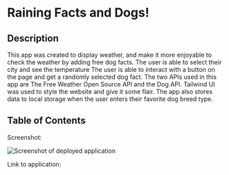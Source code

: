 # Raining Facts and Dogs!

## Description

This app was created to display weather, and make it more enjoyable to check the weather by adding free dog facts. The user is able to select their city and see the temperature The user is able to interact with a button on the page and get a randomly selected dog fact. The two APIs used in this app are The Free Weather Open Source API and the Dog API. Tailwind UI was used to style the website and give it some flair. The app also stores data to local storage when the user enters their favorite dog breed type. 

## Table of Contents

Screenshot:

![Screenshot of deployed application](Screenshot.png)

Link to application:

